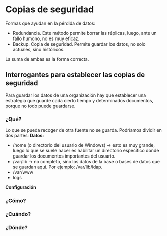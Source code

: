 # Copias de seguridad
Formas que ayudan en la pérdida de datos:
- Redundancia. Este método permite borrar las réplicas, luego, ante un fallo humono, no es muy eficaz. 
- Backup. Copia de seguridad. Permite guardar los datos, no solo actuales, sino históricos. 

La suma de ambas es la forma correcta. 


## Interrogantes para establecer las copias de seguridad
Para guardar los datos de una organización hay que establecer una estrategia que guarde cada cierto tiempo y determinados documentos, porque no todo puede guardarse.

### ¿Qué?
Lo que se pueda recoger de otra fuente no se guarda. Podríamos dividir en dos partes:
**Datos:** 
- /home (o directorio del usuario de Windows) -> esto es muy grande, luego lo que se suele hacer es habilitar un directorio específico donde guardar los documentos importantes del usuario.
- /var/lib -> no completo, sino los datos de la base o bases de datos que se guardan aquí. Por ejemplo: /var/lib/ldap.
- /var/www
- logs

**Configuración**

### ¿Cómo?

### ¿Cuándo?

### ¿Dónde? 
